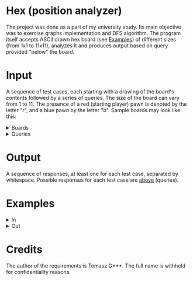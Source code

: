 # Hex (position analyzer)
The project was done as a part of my university study. Its main objective was to exercise graphs implementation and DFS algorithm.
The program itself accepts ASCII drawn hex board (see [Examples](#Examples)) of different sizes (from 1x1 to 11x11), analyzes it and produces output based on query provided "below" the board.

# Input
A sequence of test cases, each starting with a drawing of the board's contents followed by a series of queries. The size of the board can vary from 1 to 11. The presence of a red (starting player) pawn is denoted by the letter "r", and a blue pawn by the letter "b". Sample boards may look like this: 

<details>

<summary>Boards</summary>

```
 ---
< r >
 ---
```
```
          ---
       --<   >--
    --< b >-<   >--
 --< r >-<   >-<   >--
< b >-< b >-<   >-< r >
 --<   >-< r >-< b >--
    --<   >-< r >--
       --<   >--
          ---
```
```
                               ---
                            --<   >--
                         --<   >-< b >--
                      --<   >-<   >-<   >--
                   --<   >-<   >-<   >-<   >--
                --<   >-<   >-<   >-< b >-< r >--
             --<   >-<   >-<   >-<   >-<   >-< r >--
          --<   >-<   >-<   >-<   >-< r >-<   >-<   >--
       --< b >-< r >-< r >-<   >-<   >-< b >-<   >-< b >--
    --<   >-<   >-<   >-<   >-< r >-<   >-<   >-< b >-<   >--
 --<   >-< b >-< r >-< r >-< r >-< b >-<   >-<   >-<   >-< r >--
< b >-<   >-<   >-<   >-<   >-<   >-< b >-<   >-<   >-<   >-< r >
 --< r >-<   >-< b >-< b >-< b >-<   >-<   >-<   >-< b >-< r >--
    --<   >-< r >-< r >-<   >-< b >-< r >-<   >-<   >-<   >--
       --< r >-< b >-<   >-< r >-<   >-<   >-<   >-<   >--
          --<   >-< r >-<   >-<   >-<   >-<   >-<   >--
             --<   >-< r >-< b >-<   >-< r >-< b >--
                --< r >-< r >-<   >-<   >-< r >--
                   --<   >-<   >-<   >-< b >--
                      --<   >-<   >-<   >--
                         --<   >-<   >--
                            --< b >--
                               ---
```
</details>

<details>
<summary>Queries</summary>

- BOARD_SIZE - a number from the range <1;11> indicating the size of the board.
- PAWNS_NUMBER - a number from the range <0;121> indicating the number of pawns of both players on the board.
- IS_BOARD_CORRECT - a YES/NO response indicating whether the state of the board is correct, in other words, whether the number of pawns of one player is appropriate relative to the number of pawns of the other player.
- IS_GAME_OVER - a YES RED/YES BLUE/NO response indicating whether (and if so, which) player has ended the game, i.e., whether they have connected two edges of the board with an uninterrupted path of their color.
- IS_BOARD_POSSIBLE - a YES/NO response indicating whether the state of  the board is possible. This means that the board is correct and that  achieving such a state did not result in overlooking an earlier win by  one of the players. 
- **(not implemented)** CAN_RED_WIN_IN_N_MOVE_WITH_NAIVE_OPPONENT (...) - a YES/NO response  indicating whether one of the players can end the game in N (where N  belongs to <1;2>) moves when playing against a naive opponent  (making the worst possible moves for themselves). The number of moves N  indicates the number of moves by the player for whom we are considering  victory. Victory must occur in the Nth move, which means that the player  must have the ability to make such a number of moves.  
- **(not implemented)** CAN_RED_WIN_IN_N_MOVE_WITH_PERFECT_OPPONENT (...) - analogous case to  the previous one, with the difference that the player checks whether  they can end the game playing against a perfect opponent (making the  best possible moves for themselves) in N (where N belongs to  <1;2>) moves.

</details>

# Output
A sequence of responses, at least one for each test case, separated by whitespace. Possible responses for each test case are [above](#Input) (queries).

# Examples

<details>
<summary>In</summary>

```

 ---
<   >
 ---
BOARD_SIZE

PAWNS_NUMBER

IS_BOARD_CORRECT

IS_GAME_OVER

IS_BOARD_POSSIBLE

CAN_RED_WIN_IN_1_MOVE_WITH_NAIVE_OPPONENT
CAN_BLUE_WIN_IN_1_MOVE_WITH_NAIVE_OPPONENT
CAN_RED_WIN_IN_2_MOVES_WITH_NAIVE_OPPONENT
CAN_BLUE_WIN_IN_2_MOVES_WITH_NAIVE_OPPONENT

CAN_RED_WIN_IN_1_MOVE_WITH_PERFECT_OPPONENT
CAN_BLUE_WIN_IN_1_MOVE_WITH_PERFECT_OPPONENT
CAN_RED_WIN_IN_2_MOVES_WITH_PERFECT_OPPONENT
CAN_BLUE_WIN_IN_2_MOVES_WITH_PERFECT_OPPONENT

          ---
       --< b >--
    --< r >-< b >--
 --< r >-< r >-< b >--
< b >-< b >-< r >-< b >
 --< r >-< b >-< b >--
    --< r >-< r >--
       --< r >--
          ---

BOARD_SIZE

PAWNS_NUMBER

IS_BOARD_CORRECT

IS_GAME_OVER

IS_BOARD_POSSIBLE

CAN_RED_WIN_IN_1_MOVE_WITH_NAIVE_OPPONENT
CAN_BLUE_WIN_IN_1_MOVE_WITH_NAIVE_OPPONENT
CAN_RED_WIN_IN_2_MOVES_WITH_NAIVE_OPPONENT
CAN_BLUE_WIN_IN_2_MOVES_WITH_NAIVE_OPPONENT

CAN_RED_WIN_IN_1_MOVE_WITH_PERFECT_OPPONENT
CAN_BLUE_WIN_IN_1_MOVE_WITH_PERFECT_OPPONENT
CAN_RED_WIN_IN_2_MOVES_WITH_PERFECT_OPPONENT
CAN_BLUE_WIN_IN_2_MOVES_WITH_PERFECT_OPPONENT

                               ---
                            --<   >--
                         --<   >-<   >--
                      --<   >-<   >-<   >--
                   --< r >-<   >-<   >-< b >--
                --<   >-<   >-<   >-<   >-<   >--
             --<   >-< r >-<   >-<   >-< b >-<   >--
          --<   >-<   >-< r >-<   >-< b >-<   >-<   >--
       --<   >-<   >-<   >-< r >-< b >-<   >-<   >-<   >--
    --<   >-<   >-<   >-<   >-<   >-<   >-<   >-<   >-<   >--
 --<   >-<   >-<   >-<   >-<   >-<   >-<   >-<   >-<   >-<   >--
<   >-<   >-<   >-<   >-<   >-<   >-<   >-<   >-<   >-<   >-<   >
 --<   >-<   >-<   >-<   >-< b >-< r >-<   >-<   >-<   >-<   >--
    --<   >-<   >-<   >-< b >-<   >-<   >-<   >-<   >-<   >--
       --<   >-<   >-<   >-<   >-< r >-<   >-<   >-<   >--
          --<   >-<   >-< b >-<   >-< r >-<   >-<   >--
             --<   >-<   >-<   >-<   >-<   >-<   >--
                --<   >-< b >-<   >-< r >-<   >--
                   --< b >-<   >-<   >-< r >--
                      --<   >-<   >-<   >--
                         --<   >-<   >--
                            --<   >--
                               ---
BOARD_SIZE

PAWNS_NUMBER

IS_BOARD_CORRECT

IS_GAME_OVER

IS_BOARD_POSSIBLE

CAN_RED_WIN_IN_1_MOVE_WITH_NAIVE_OPPONENT
CAN_BLUE_WIN_IN_1_MOVE_WITH_NAIVE_OPPONENT
CAN_RED_WIN_IN_2_MOVES_WITH_NAIVE_OPPONENT
CAN_BLUE_WIN_IN_2_MOVES_WITH_NAIVE_OPPONENT

CAN_RED_WIN_IN_1_MOVE_WITH_PERFECT_OPPONENT
CAN_BLUE_WIN_IN_1_MOVE_WITH_PERFECT_OPPONENT
CAN_RED_WIN_IN_2_MOVES_WITH_PERFECT_OPPONENT
CAN_BLUE_WIN_IN_2_MOVES_WITH_PERFECT_OPPONENT

```
</details>

<details>
  <summary>Out</summary>
  
```
1

0

YES

NO

YES

YES
NO
NO
NO

YES
NO
NO
NO

4

16

YES

YES RED

NO

NO
NO
NO
NO

NO
NO
NO
NO

11

18

YES

NO

YES

NO
NO
YES
YES

NO
NO
YES
NO
```
</details>

# Credits
The author of the requirements is Tomasz G***. The full name is withheld for confidentiality reasons.

 
